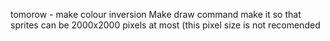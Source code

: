 

tomorow - 
make colour inversion
Make draw command
make it so that sprites can be 2000x2000 pixels at most (this pixel size is not recomended
